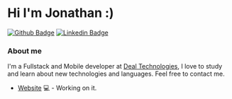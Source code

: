 # Hi I'm Jonathan :)

[![Github Badge](https://img.shields.io/badge/-Github-000?style=flat-square&logo=Github&logoColor=white&link=https://github.com/JonathanVegasP)](https://github.com/JonathanVegasP)
[![Linkedin Badge](https://img.shields.io/badge/-LinkedIn-blue?style=flat-square&logo=Linkedin&logoColor=white&link=https://www.linkedin.com/in/jonathan-vegas-peixoto-5064a216a/)](https://www.linkedin.com/in/jonathan-vegas-peixoto-5064a216a/)

### About me
I'm a Fullstack and Mobile developer at [Deal Technologies](https://www.deal.com.br/), I love to study and learn about new technologies and languages. Feel free to contact me.

- [Website](https://vegasdevelopments.com) 💻 - Working on it.
